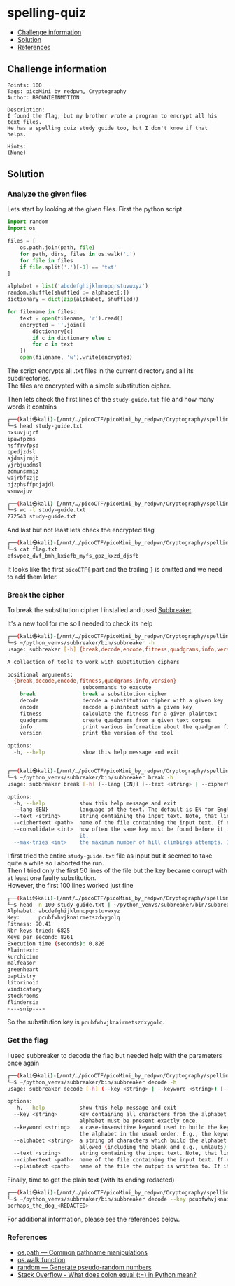 # spelling-quiz

- [Challenge information](#challenge-information)
- [Solution](#solution)
- [References](#references)

## Challenge information
```
Points: 100
Tags: picoMini by redpwn, Cryptography
Author: BROWNIEINMOTION

Description:
I found the flag, but my brother wrote a program to encrypt all his text files. 
He has a spelling quiz study guide too, but I don't know if that helps.

Hints:
(None)
```

## Solution

### Analyze the given files

Lets start by looking at the given files. First the python script
```python
import random
import os

files = [
    os.path.join(path, file)
    for path, dirs, files in os.walk('.')
    for file in files
    if file.split('.')[-1] == 'txt'
]

alphabet = list('abcdefghijklmnopqrstuvwxyz')
random.shuffle(shuffled := alphabet[:])
dictionary = dict(zip(alphabet, shuffled))

for filename in files:
    text = open(filename, 'r').read()
    encrypted = ''.join([
        dictionary[c]
        if c in dictionary else c
        for c in text
    ])
    open(filename, 'w').write(encrypted)
```

The script encrypts all .txt files in the current directory and all its subdirectories.  
The files are encrypted with a simple substitution cipher.

Then lets check the first lines of the `study-guide.txt` file and how many words it contains
```bash
┌──(kali㉿kali)-[/mnt/…/picoCTF/picoMini_by_redpwn/Cryptography/spelling-quiz]
└─$ head study-guide.txt                                                        
nxsuvjujrf
ipawfpzms
hsffrvfpsd
cpedjzdsl
ajdmsjrmjb
yjrbjupdmsl
zdmunsmmiz
wajrbfszjp
bjzphsffpcjajdl
wsmvajuv

┌──(kali㉿kali)-[/mnt/…/picoCTF/picoMini_by_redpwn/Cryptography/spelling-quiz]
└─$ wc -l study-guide.txt 
272543 study-guide.txt
```

And last but not least lets check the encrypted flag
```bash
┌──(kali㉿kali)-[/mnt/…/picoCTF/picoMini_by_redpwn/Cryptography/spelling-quiz]
└─$ cat flag.txt                                                                              
efsvpez_dvf_bmh_kxiefb_myfs_gpz_kxzd_djsfb
```

It looks like the first `picoCTF{` part and the trailing `}` is omitted and we need to add them later.

### Break the cipher

To break the substitution cipher I installed and used [Subbreaker](https://gitlab.com/guballa/SubstitutionBreaker).

It's a new tool for me so I needed to check its help
```bash
┌──(kali㉿kali)-[/mnt/…/picoCTF/picoMini_by_redpwn/Cryptography/spelling-quiz]
└─$ ~/python_venvs/subbreaker/bin/subbreaker -h        
usage: subbreaker [-h] {break,decode,encode,fitness,quadgrams,info,version} ...

A collection of tools to work with substitution ciphers

positional arguments:
  {break,decode,encode,fitness,quadgrams,info,version}
                        subcommands to execute
    break               break a substitution cipher
    decode              decode a substitution cipher with a given key
    encode              encode a plaintext with a given key
    fitness             calculate the fitness for a given plaintext
    quadgrams           create quadgrams from a given text corpus
    info                print various information about the quadgram file
    version             print the version of the tool

options:
  -h, --help            show this help message and exit


┌──(kali㉿kali)-[/mnt/…/picoCTF/picoMini_by_redpwn/Cryptography/spelling-quiz]
└─$ ~/python_venvs/subbreaker/bin/subbreaker break -h
usage: subbreaker break [-h] [--lang {EN}] [--text <string> | --ciphertext <path>] [--consolidate <int>] [--max-tries <int>]

options:
  -h, --help           show this help message and exit
  --lang {EN}          language of the text. The default is EN for English.
  --text <string>      string containing the input text. Note, that line breaks and blanks might require shell escaping.
  --ciphertext <path>  name of the file containing the input text. If neither --text nor --ciphertext is given, the text will be read from STDIN.
  --consolidate <int>  how often the same key must be found before it is regarded as the best solution. Default is 3. Lower values provide faster but unreliable results. If unsure don't touch
                       it.
  --max-tries <int>    the maximum number of hill climbings attempts. If no solution is found before this value is reached the best solution so far will be provided.
```

I first tried the entire `study-guide.txt` file as input but it seemed to take quite a while so I aborted the run.  
Then I tried only the first 50 lines of the file but the key became corrupt with at least one faulty substitution.  
However, the first 100 lines worked just fine
```bash
┌──(kali㉿kali)-[/mnt/…/picoCTF/picoMini_by_redpwn/Cryptography/spelling-quiz]
└─$ head -n 100 study-guide.txt | ~/python_venvs/subbreaker/bin/subbreaker break
Alphabet: abcdefghijklmnopqrstuvwxyz
Key:      pcubfwhvjknairmetszdxygolq
Fitness: 90.41
Nbr keys tried: 6825
Keys per second: 8261
Execution time (seconds): 0.826
Plaintext:
kurchicine
malfeasor
greenheart
baptistry
litorinoid
vindicatory
stockrooms
flindersia
<---snip--->
```

So the substitution key is `pcubfwhvjknairmetszdxygolq`.

### Get the flag

I used subbreaker to decode the flag but needed help with the parameters once again
```bash
┌──(kali㉿kali)-[/mnt/…/picoCTF/picoMini_by_redpwn/Cryptography/spelling-quiz]
└─$ ~/python_venvs/subbreaker/bin/subbreaker decode -h      
usage: subbreaker decode [-h] (--key <string> | --keyword <string>) [--alphabet <string>] [--text <string> | --ciphertext <path>] [--plaintext <path>]

options:
  -h, --help           show this help message and exit
  --key <string>       key containing all characters from the alphabet. The key can be specified case insensitive, may not contain any non-alphabetical characters, and every character of the
                       alphabet must be present exactly once.
  --keyword <string>   a case-insensitive keyword used to build the key. The key is created by writing out the keyword, removing repeated letters in it, then writing all the remaining letters in
                       the alphabet in the usual order. E.g., the keyword "ZEBRAS" leads to the key "zebrascdfghijklmnopqtuvwxy".
  --alphabet <string>  a string of characters which build the alphabet. Lower and upper characters are treated the same. By default, 'abcdefghijklmnopqrstuvwxyz' is used, but any character is
                       allowed (including the blank and e.g., umlauts). The length of the alphabet may not exceed 32 characters.
  --text <string>      string containing the input text. Note, that line breaks and blanks might require shell escaping.
  --ciphertext <path>  name of the file containing the input text. If neither --text nor --ciphertext is given, the text will be read from STDIN.
  --plaintext <path>   name of the file the output is written to. If it is not given, the output is printed to STDOUT.
```

Finally, time to get the plain text (with its ending redacted)
```bash
┌──(kali㉿kali)-[/mnt/…/picoCTF/picoMini_by_redpwn/Cryptography/spelling-quiz]
└─$ ~/python_venvs/subbreaker/bin/subbreaker decode --key pcubfwhvjknairmetszdxygolq --ciphertext flag.txt
perhaps_the_dog_<REDACTED>
```

For additional information, please see the references below.

### References

- [os.path — Common pathname manipulations](https://docs.python.org/3/library/os.path.html)
- [os.walk function](https://docs.python.org/3/library/os.html#os.walk)
- [random — Generate pseudo-random numbers](https://docs.python.org/3/library/random.html)
- [Stack Overflow - What does colon equal (:=) in Python mean?](https://stackoverflow.com/questions/26000198/what-does-colon-equal-in-python-mean)
